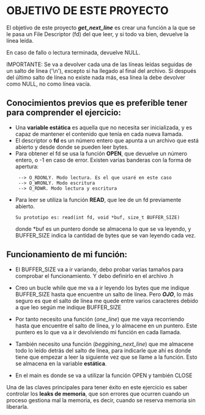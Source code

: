# OBJETIVO DE ESTE PROYECTO
El objetivo de este proyecto ***get_next_line*** es crear una función a la que se le pasa un File Descriptor (fd) del que leer, y si todo va bien, devuelve la línea leída.


En caso de fallo o lectura terminada, devuelve NULL.

IMPORTANTE: Se va a devolver cada una de las líneas leídas seguidas de un salto de línea ('\n'), excepto si ha llegado al final del archivo. Si después del último salto de línea no existe nada más, esa línea la debe devolver como NULL, no como línea vacía.


Conocimientos previos que es preferible tener para comprender el ejercicio:
-
- Una **variable estática** es aquella que no necesita ser inicializada, y es capaz de mantener el contenido que tenía en cada nueva llamada.
- El descriptor o **fd** es un número entero que apunta a un archivo que está abierto y desde donde se pueden leer bytes.
- Para obtener el fd se usa la función **OPEN**, que devuelve un número entero, o -1 en caso de error. Existen varias banderas con la forma de apertura:
   ```
    --> O_RDONLY. Modo lectura. Es el que usaré en este caso
    --> O_WRONLY. Modo escritura
    --> O_RDWR. Modo lectura y escritura
   ```
- Para leer se utiliza la función **READ**, que lee de un fd previamente abierto.
  ```
  Su prototipo es: read(int fd, void *buf, size_t BUFFER_SIZE)
  ```
  donde *buf es un puntero donde se almacena lo que se va leyendo, y BUFFER_SIZE indica la cantidad de bytes que se van leyendo cada vez.

## Funcionamiento de mi función:
- El BUFFER_SIZE va a ir variando, debo probar varias tamaños para comprobar el funcionamiento. Y debo definirlo en el archivo .h

  
- Creo un bucle while que me va a ir leyendo los bytes que me indique BUFFER_SIZE hasta que encuentre un salto de línea. Pero ***OJO***, lo más seguro es que el salto de línea me quede entre varios caracteres debido a que leo según me indique BUFFER_SIZE
- Por tanto necesito una función (*one_line*) que me vaya recorriendo hasta que encuentre el salto de línea, y lo almacene en un puntero. Este puntero es lo que va a ir devolviendo mi función en cada llamada.
- También necesito una función (*beggining_next_line*) que me almacene todo lo leído detrás del salto de línea, para indicarle que ahí es donde tiene que empezar a leer la siguiente vez que se llame a la función. Esto se almacena en la variable **estática**.
- En el main es donde se va a utilizar la función OPEN y también CLOSE

Una de las claves principales para tener éxito en este ejercicio es saber controlar los **leaks de memoria**, que son errores que ocurren cuando un proceso gestiona mal la memoria, es decir, cuando se reserva memoria sin liberarla.

